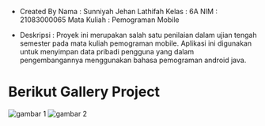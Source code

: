 * Created By
Nama : Sunniyah Jehan Lathifah
Kelas : 6A
NIM : 21083000065
Mata Kuliah : Pemograman Mobile

* Deskripsi :
Proyek ini merupakan salah satu penilaian dalam ujian tengah semester pada mata kuliah pemograman mobile. 
Aplikasi ini digunakan untuk menyimpan data pribadi pengguna yang dalam pengembangannya menggunakan bahasa pemograman android java.

# Berikut Gallery Project 
![gambar 1](https://github.com/Xzentt/UTS_Pemograman_Mobile_6A/assets/138210813/a11a7969-6e3d-4681-83ee-8dda8f368ab5)
![gambar 2](https://github.com/Xzentt/UTS_Pemograman_Mobile_6A/assets/138210813/597edaa2-1b42-4829-b81b-083c42794072)



